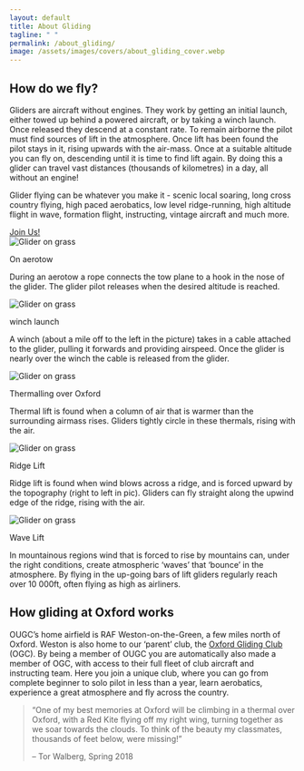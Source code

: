 ```yaml
---
layout: default
title: About Gliding
tagline: " "
permalink: /about_gliding/
image: /assets/images/covers/about_gliding_cover.webp
---
```


<title>About Gliding - OUGC</title>

## How do we fly?
Gliders are aircraft without engines. They work by getting an initial launch, either towed up behind a powered aircraft, or by taking a winch launch. Once released they descend at a constant rate. To remain airborne the pilot must find sources of lift in the atmosphere. Once lift has been found the pilot stays in it, rising upwards with the air-mass. Once at a suitable altitude you can fly on, descending until it is time to find lift again. By doing this a glider can travel vast distances (thousands of kilometres) in a day, all without an engine!

Glider flying can be whatever you make it - scenic local soaring, long cross country flying, high paced aerobatics, low level ridge-running, high altitude flight in wave, formation flight, instructing, vintage aircraft and much more. 

<div class="home-button-wrapper">
  <a href="/membership/join/" class="big-button">Join Us!</a>
</div>

<div class="feature-section">
  <div class="feature-image">
    <img src="../assets/images/about_gliding/aerotow.webp" alt="Glider on grass">
  </div>
  <div class="feature-text">
    <p class="feature-label">On aerotow</p>
    <p class="feature-description">
      During an aerotow a rope connects the tow plane to a hook in the nose of the glider. The glider pilot releases when the desired altitude is reached.
    </p>
  </div>
</div>

<div class="feature-section">
  <div class="feature-image">
    <img src="../assets/images/about_gliding/winch.webp" alt="Glider on grass">
  </div>
  <div class="feature-text">
    <p class="feature-label">winch launch</p>
    <p class="feature-description">
      A winch (about a mile off to the left in the picture) takes in a cable attached to the glider, pulling it forwards and providing airspeed. Once the glider is nearly over the winch the cable is released from the glider.
    </p>
  </div>
</div>

<div class="feature-section">
  <div class="feature-image">
    <img src="../assets/images/about_gliding/thermal.webp" alt="Glider on grass">
  </div>
  <div class="feature-text">
    <p class="feature-label">Thermalling over Oxford</p>
    <p class="feature-description">
      Thermal lift is found when a column of air that is warmer than the surrounding airmass rises. Gliders tightly circle in these thermals, rising with the air.
    </p>
  </div>
</div>


<div class="feature-section">
  <div class="feature-image">
    <img src="../assets/images/about_gliding/ridge.webp" alt="Glider on grass">
  </div>
  <div class="feature-text">
    <p class="feature-label">Ridge Lift</p>
    <p class="feature-description">
      Ridge lift is found when wind blows across a ridge, and is forced upward by the topography (right to left in pic). Gliders can fly straight along the upwind edge of the ridge, rising with the air.
    </p>
  </div>
</div>

<div class="feature-section">
  <div class="feature-image">
    <img src="../assets/images/about_gliding/wave.webp" alt="Glider on grass">
  </div>
  <div class="feature-text">
    <p class="feature-label">Wave Lift</p>
    <p class="feature-description">
      In mountainous regions wind that is forced to rise by mountains can, under the right conditions, create atmospheric ‘waves’ that ‘bounce’ in the atmosphere. By flying in the up-going bars of lift gliders regularly reach over 10 000ft, often flying as high as airliners.
    </p>
  </div>
</div>

## How gliding at Oxford works
OUGC’s home airfield is RAF Weston-on-the-Green, a few miles north of Oxford. Weston is also home to our ‘parent’ club, the [Oxford Gliding Club](https://www.oxfordgliding.com/) (OGC). By being a member of OUGC you are automatically also made a member of OGC, with access to their full fleet of club aircraft and instructing team. Here you join a unique club, where you can go from complete beginner to solo pilot in less than a year, learn aerobatics, experience a great atmosphere and fly across the country. 

<blockquote class="testimonial">
  <p>
    “One of my best memories at Oxford will be climbing in a thermal over Oxford, 
    with a Red Kite flying off my right wing, turning together as we soar towards the clouds. 
    To think of the beauty my classmates, thousands of feet below, were missing!”
  </p>
  <footer>– Tor Walberg, Spring 2018</footer>
</blockquote>
